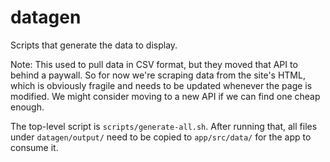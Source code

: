 # datagen
Scripts that generate the data to display.

Note: This used to pull data in CSV format, but they moved that API to behind
a paywall. So for now we're scraping data from the site's HTML, which is obviously
fragile and needs to be updated whenever the page is modified. We might consider
moving to a new API if we can find one cheap enough.

The top-level script is `scripts/generate-all.sh`.  After running that, all files under
`datagen/output/` need to be copied to `app/src/data/` for the app to
consume it.
